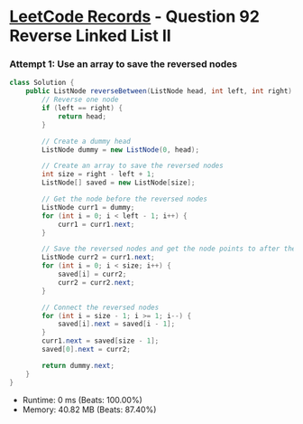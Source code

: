# [LeetCode Records](../README.md) - Question 92 Reverse Linked List II

### Attempt 1: Use an array to save the reversed nodes
```java
class Solution {
    public ListNode reverseBetween(ListNode head, int left, int right) {
        // Reverse one node
        if (left == right) {
            return head;
        }

        // Create a dummy head
        ListNode dummy = new ListNode(0, head);

        // Create an array to save the reversed nodes
        int size = right - left + 1;
        ListNode[] saved = new ListNode[size];

        // Get the node before the reversed nodes
        ListNode curr1 = dummy;
        for (int i = 0; i < left - 1; i++) {
            curr1 = curr1.next;
        }

        // Save the reversed nodes and get the node points to after the reversed node
        ListNode curr2 = curr1.next;
        for (int i = 0; i < size; i++) {
            saved[i] = curr2;
            curr2 = curr2.next;
        }

        // Connect the reversed nodes
        for (int i = size - 1; i >= 1; i--) {
            saved[i].next = saved[i - 1];
        }
        curr1.next = saved[size - 1];
        saved[0].next = curr2;

        return dummy.next;
    }
}
```
- Runtime: 0 ms (Beats: 100.00%)
- Memory: 40.82 MB (Beats: 87.40%)

<br>
